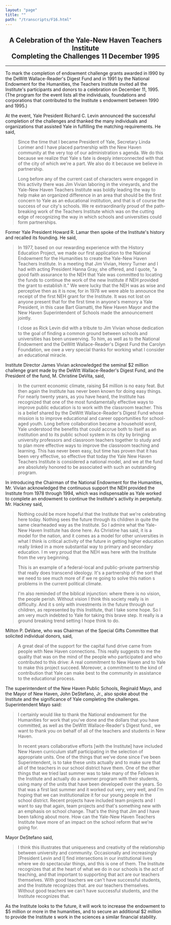 ```yaml
---
layout: "page"
title: ""
path: "/transcripts/F16.html"
---
```

<main>
<center><h2>A Celebration of the Yale-New Haven Teachers Institute
<br/>Completing the Challenges 11 December 1995</h2></center>
<hr/>
To mark the completion of endowment challenge grants awarded in l990 by
the DeWitt Wallace-Reader's Digest Fund and in 1991 by the National
Endowment for the Humanities, the Teachers Institute invited all the
Institute's participants and donors to a celebration on December 11, 1995.
(The program for the event lists all the individuals, foundations and
corporations that contributed to the Institute s endowment between 1990
and 1995.)
<p>At the event, Yale President Richard C. Levin announced the successful
completion of the challenges and thanked the many individuals and
organizations that assisted Yale in fulfilling the matching requirements.
He said,
</p><blockquote>Since the time that I became President of Yale, Secretary
Linda Lorimer and I have placed partnership with the New Haven community
at the very top of our administration s agenda. We do this because we
realize that Yale s fate is deeply interconnected with that of the city
of which we're a part. We also do it because we believe in partnership.
<p>Long before any of the current cast of characters were engaged in this
activity there was Jim Vivian laboring in the vineyards, and the Yale-New
Haven Teachers Institute was boldly leading the way to help make an
organized difference in an area that should be the first concern to Yale
as an educational institution, and that is of course the success of our
city's schools. We re extraordinarily proud of the path- breaking work of
the Teachers Institute which was on the cutting edge of recognizing the
way in which schools and universities could form partnerships.
</p></blockquote>Former Yale President Howard R. Lamar then spoke of the
Institute's history and recalled its founding. He said,
<blockquote>In 1977, based on our rewarding experience with the History
Education Project, we made our first application to the National Endowment
for the Humanities to create the Yale-New Haven Teachers Institute. In a
meeting that Jim Vivian, Henry Turner and I had with acting President
Hanna Gray, she offered, and I quote, "a good faith assurance to the NEH
that Yale was committed to locating the funds to continue the work of the
new Institute if NEH provided the grant to establish it." We were lucky
that the NEH was as wise and perceptive then as it is now, for in 1978 we
were able to announce the receipt of the first NEH grant for the
Institute.  It was not lost on anyone present that for the first time in
anyone's memory a Yale President, in this case Bart Giamatti, the New
Haven Mayor and the New Haven Superintendent of Schools made the
announcement jointly.
<p>I close as Rick Levin did with a tribute to Jim Vivian whose dedication
to the goal of finding a common ground between schools and universities
has been unswerving. To him, as well as to the National Endowment and the
DeWitt Wallace-Reader's Digest Fund the Carolyn Foundation, we owe a very
special thanks for working what I consider an educational miracle.
</p></blockquote>
Institute Director James Vivian acknowledged the seminal $2 million
challenge grant made by the DeWitt Wallace-Reader's Digest Fund, and the
President of the fund, M. Christine DeVita, said,
<blockquote>In the current economic climate, raising $4 million is no easy
feat. But then again the Institute has never been known for doing easy
things. For nearly twenty years, as you have heard, the Institute has
recognized that one of the most fundamentally effective ways to improve
public education is to work with the classroom teacher. This is a belief
shared by the DeWitt Wallace-Reader's Digest Fund whose mission is to
improve educational and career opportunities for school-aged youth. Long
before collaboration became a household word, Yale understood the benefits
that could accrue both to itself as an institution and to its public
school system in its city by bringing university professors and classroom
teachers together to study and to plan more effective ways to improve the
classroom teaching and learning. This has never been easy, but time has
proven that it has been very effective, so effective that today the Yale
New Haven Teachers Institute is considered a national model, and we at the
fund are absolutely honored to be associated with such an outstanding
program.
</blockquote>
In introducing the Chairman of the National Endowment for the Humanities,
Mr. Vivian acknowledged the continuous support the NEH provided the
Institute from 1978 through 1994, which was indispensable as Yale worked
to complete an endowment to continue the Institute's activity in
perpetuity. Mr. Hackney said,
<blockquote>
Nothing could be more hopeful that the Institute that we're celebrating
here today. Nothing sees the future through its children in quite the same
clearheaded way as the Institute. So I admire what the Yale-New Haven
Institute has done here. As Christine has said, it is a model for the
nation, and it comes as a model for other universities in what I think is
critical activity of the future in getting higher education really linked
in a more substantial way to primary and secondary education. I m very
proud that the NEH was here with the Institute from the very beginning.
<p>This is an example of a federal-local and public-private partnership
that really does transcend ideology. It's a partnership of the sort that
we need to see much more of if we re going to solve this nation s problems
in the current political climate.
</p><p>I'm also reminded of the biblical injunction: where there is no vision,
the people perish. Without vision I think this society really is in
difficulty. And it s only with investments in the future through our
children, as represented by this Institute, that I take some hope. So I am
very much indebted to Yale for taking this brave step. It really is a
ground breaking trend setting I hope think to do.
</p></blockquote>
Milton P. DeVane, who was Chairman of the Special Gifts Committee that
solicited individual donors, said,
<blockquote>A great deal of the support for the capital fund drive came
from people with New Haven connections. This really suggests to me the
quality that was on the mind of the people who participated and who
contributed to this drive: A real commitment to New Haven and to Yale to
make this project succeed. Moreover, a commitment to the kind of
contribution that Yale can make best to the community in assistance to the
educational process.
</blockquote>
The superintendent of the New Haven Public Schools, Reginald Mayo, and the
Mayor of New Haven, John DeStefano, Jr., also spoke about the Institute
and the significance of Yale completing the challenges. Superintendent
Mayo said:
<blockquote>I certainly would like to thank the National endowment for the
Humanities for work that you've done and the dollars that you have
committed, as well as the DeWitt Wallace-Reader's Digest fund., we want to
thank you on behalf of all of the teachers and students in New Haven.
<p>In recent years collaborative efforts [with the Institute] have
included New Haven curriculum staff participating in the selection of
appropriate units. One of the things that we've done since I've been
Superintendent, is to take these units actually and to make sure that all
of the teachers in our school district have them. One of the other things
that we tried last summer was to take many of the Fellows in the Institute
and actually do a summer program with their students, using many of the
units that have been developed over the years. So that was a first last
summer and it worked out very, very well, and I'm hoping that we can
institutionalize it for our young people in the school district. Recent
projects have included team projects and I want to say that again, team
projects and that's something new with an emphasis on school change.
That's the thing that Jim and I have been talking about more. How can the
Yale-New Haven Teachers Institute have more of an impact on the school
reform that we're going for.
</p></blockquote>
Mayor DeStefano said,
<blockquote>I think this illustrates that uniqueness and creativity of the
relationship between university and community. Occasionally and
increasingly [President Levin and I] find intersections in our
institutional lives where we do spectacular things, and this is one of
them. The Institute recognizes that at the heart of what we do in our
schools is the act of teaching, and that important to supporting that act
are our teachers themselves. With good teachers we can't have successful
students, and the Institute recognizes that. are our teachers themselves.
Without good teachers we can't have successful students, and the Institute
recognizes that.
</blockquote>
As the Institute looks to the future, it will work to increase the
endowment to $5 million or more in the humanities, and to secure an
additional $2 million to provide the Institute s work in the sciences a
similar financial stability.
</main>
